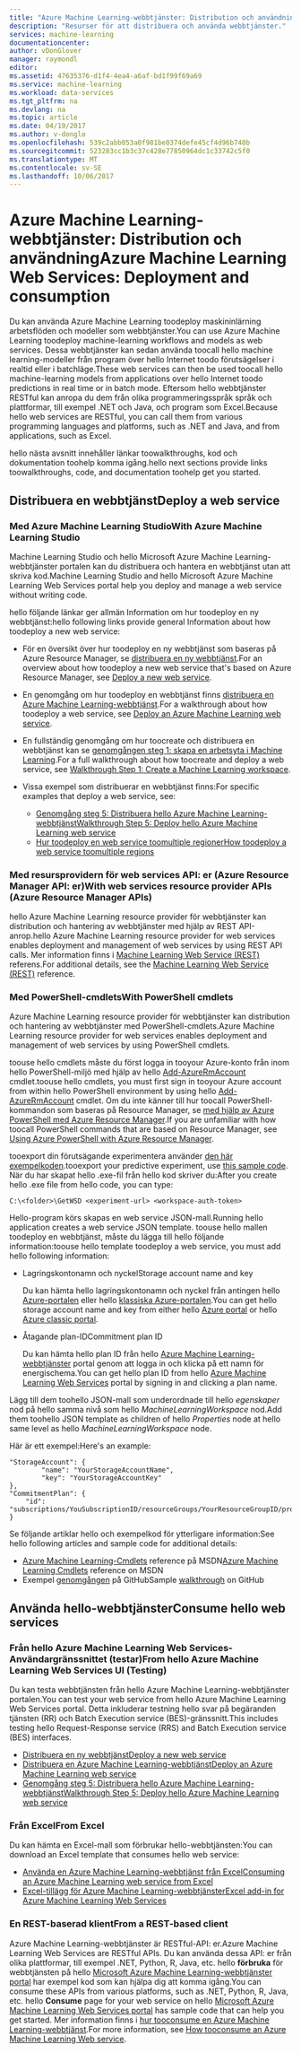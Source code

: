 ```yaml
---
title: "Azure Machine Learning-webbtjänster: Distribution och användning | Microsoft Docs"
description: "Resurser för att distribuera och använda webbtjänster."
services: machine-learning
documentationcenter: 
author: vDonGlover
manager: raymondl
editor: 
ms.assetid: 47635376-d1f4-4ea4-a6af-bd1f99f69a69
ms.service: machine-learning
ms.workload: data-services
ms.tgt_pltfrm: na
ms.devlang: na
ms.topic: article
ms.date: 04/19/2017
ms.author: v-donglo
ms.openlocfilehash: 539c2abb053a0f981be0374defe45cf4d96b740b
ms.sourcegitcommit: 523283cc1b3c37c428e77850964dc1c33742c5f0
ms.translationtype: MT
ms.contentlocale: sv-SE
ms.lasthandoff: 10/06/2017
---
```

# <a name="azure-machine-learning-web-services-deployment-and-consumption"></a><span data-ttu-id="e3216-103">Azure Machine Learning-webbtjänster: Distribution och användning</span><span class="sxs-lookup"><span data-stu-id="e3216-103">Azure Machine Learning Web Services: Deployment and consumption</span></span>
<span data-ttu-id="e3216-104">Du kan använda Azure Machine Learning toodeploy maskininlärning arbetsflöden och modeller som webbtjänster.</span><span class="sxs-lookup"><span data-stu-id="e3216-104">You can use Azure Machine Learning toodeploy machine-learning workflows and models as web services.</span></span> <span data-ttu-id="e3216-105">Dessa webbtjänster kan sedan använda toocall hello machine learning-modeller från program över hello Internet toodo förutsägelser i realtid eller i batchläge.</span><span class="sxs-lookup"><span data-stu-id="e3216-105">These web services can then be used toocall hello machine-learning models from applications over hello Internet toodo predictions in real time or in batch mode.</span></span> <span data-ttu-id="e3216-106">Eftersom hello webbtjänster RESTful kan anropa du dem från olika programmeringsspråk språk och plattformar, till exempel .NET och Java, och program som Excel.</span><span class="sxs-lookup"><span data-stu-id="e3216-106">Because hello web services are RESTful, you can call them from various programming languages and platforms, such as .NET and Java, and from applications, such as Excel.</span></span>

<span data-ttu-id="e3216-107">hello nästa avsnitt innehåller länkar toowalkthroughs, kod och dokumentation toohelp komma igång.</span><span class="sxs-lookup"><span data-stu-id="e3216-107">hello next sections provide links toowalkthroughs, code, and documentation toohelp get you started.</span></span>

## <a name="deploy-a-web-service"></a><span data-ttu-id="e3216-108">Distribuera en webbtjänst</span><span class="sxs-lookup"><span data-stu-id="e3216-108">Deploy a web service</span></span>
### <a name="with-azure-machine-learning-studio"></a><span data-ttu-id="e3216-109">Med Azure Machine Learning Studio</span><span class="sxs-lookup"><span data-stu-id="e3216-109">With Azure Machine Learning Studio</span></span>
<span data-ttu-id="e3216-110">Machine Learning Studio och hello Microsoft Azure Machine Learning-webbtjänster portalen kan du distribuera och hantera en webbtjänst utan att skriva kod.</span><span class="sxs-lookup"><span data-stu-id="e3216-110">Machine Learning Studio and hello Microsoft Azure Machine Learning Web Services portal help you deploy and manage a web service without writing code.</span></span>

<span data-ttu-id="e3216-111">hello följande länkar ger allmän Information om hur toodeploy en ny webbtjänst:</span><span class="sxs-lookup"><span data-stu-id="e3216-111">hello following links provide general Information about how toodeploy a new web service:</span></span>

* <span data-ttu-id="e3216-112">För en översikt över hur toodeploy en ny webbtjänst som baseras på Azure Resource Manager, se [distribuera en ny webbtjänst](machine-learning-webservice-deploy-a-web-service.md).</span><span class="sxs-lookup"><span data-stu-id="e3216-112">For an overview about how toodeploy a new web service that's based on Azure Resource Manager, see [Deploy a new web service](machine-learning-webservice-deploy-a-web-service.md).</span></span>
* <span data-ttu-id="e3216-113">En genomgång om hur toodeploy en webbtjänst finns [distribuera en Azure Machine Learning-webbtjänst](machine-learning-publish-a-machine-learning-web-service.md).</span><span class="sxs-lookup"><span data-stu-id="e3216-113">For a walkthrough about how toodeploy a web service, see [Deploy an Azure Machine Learning web service](machine-learning-publish-a-machine-learning-web-service.md).</span></span>
* <span data-ttu-id="e3216-114">En fullständig genomgång om hur toocreate och distribuera en webbtjänst kan se [genomgången steg 1: skapa en arbetsyta i Machine Learning](machine-learning-walkthrough-1-create-ml-workspace.md).</span><span class="sxs-lookup"><span data-stu-id="e3216-114">For a full walkthrough about how toocreate and deploy a web service, see [Walkthrough Step 1: Create a Machine Learning workspace](machine-learning-walkthrough-1-create-ml-workspace.md).</span></span>
* <span data-ttu-id="e3216-115">Vissa exempel som distribuerar en webbtjänst finns:</span><span class="sxs-lookup"><span data-stu-id="e3216-115">For specific examples that deploy a web service, see:</span></span>

  * [<span data-ttu-id="e3216-116">Genomgång steg 5: Distribuera hello Azure Machine Learning-webbtjänst</span><span class="sxs-lookup"><span data-stu-id="e3216-116">Walkthrough Step 5: Deploy hello Azure Machine Learning web service</span></span>](machine-learning-walkthrough-5-publish-web-service.md)
  * [<span data-ttu-id="e3216-117">Hur toodeploy en web service toomultiple regioner</span><span class="sxs-lookup"><span data-stu-id="e3216-117">How toodeploy a web service toomultiple regions</span></span>](machine-learning-how-to-deploy-to-multiple-regions.md)

### <a name="with-web-services-resource-provider-apis-azure-resource-manager-apis"></a><span data-ttu-id="e3216-118">Med resursprovidern för web services API: er (Azure Resource Manager API: er)</span><span class="sxs-lookup"><span data-stu-id="e3216-118">With web services resource provider APIs (Azure Resource Manager APIs)</span></span>
<span data-ttu-id="e3216-119">hello Azure Machine Learning resource provider för webbtjänster kan distribution och hantering av webbtjänster med hjälp av REST API-anrop.</span><span class="sxs-lookup"><span data-stu-id="e3216-119">hello Azure Machine Learning resource provider for web services enables deployment and management of web services by using REST API calls.</span></span> <span data-ttu-id="e3216-120">Mer information finns i [Machine Learning Web Service (REST)](/rest/api/machinelearning/index) referens.</span><span class="sxs-lookup"><span data-stu-id="e3216-120">For additional details, see the [Machine Learning Web Service (REST)](/rest/api/machinelearning/index) reference.</span></span>

<!-- [Machine Learning Web Service (REST)](https://msdn.microsoft.com/library/azure/mt767538.aspx) reference. -->


### <a name="with-powershell-cmdlets"></a><span data-ttu-id="e3216-121">Med PowerShell-cmdlets</span><span class="sxs-lookup"><span data-stu-id="e3216-121">With PowerShell cmdlets</span></span>
<span data-ttu-id="e3216-122">Azure Machine Learning resource provider för webbtjänster kan distribution och hantering av webbtjänster med PowerShell-cmdlets.</span><span class="sxs-lookup"><span data-stu-id="e3216-122">Azure Machine Learning resource provider for web services enables deployment and management of web services by using PowerShell cmdlets.</span></span>

<span data-ttu-id="e3216-123">toouse hello cmdlets måste du först logga in tooyour Azure-konto från inom hello PowerShell-miljö med hjälp av hello [Add-AzureRmAccount](https://msdn.microsoft.com/library/mt619267.aspx) cmdlet.</span><span class="sxs-lookup"><span data-stu-id="e3216-123">toouse hello cmdlets, you must first sign in tooyour Azure account from within hello PowerShell environment by using hello [Add-AzureRmAccount](https://msdn.microsoft.com/library/mt619267.aspx) cmdlet.</span></span> <span data-ttu-id="e3216-124">Om du inte känner till hur toocall PowerShell-kommandon som baseras på Resource Manager, se [med hjälp av Azure PowerShell med Azure Resource Manager](../azure-resource-manager/powershell-azure-resource-manager.md#log-in-to-your-azure-account).</span><span class="sxs-lookup"><span data-stu-id="e3216-124">If you are unfamiliar with how toocall PowerShell commands that are based on Resource Manager, see [Using Azure PowerShell with Azure Resource Manager](../azure-resource-manager/powershell-azure-resource-manager.md#log-in-to-your-azure-account).</span></span>

<span data-ttu-id="e3216-125">tooexport din förutsägande experimentera använder [den här exempelkoden](https://github.com/ritwik20/AzureML-WebServices).</span><span class="sxs-lookup"><span data-stu-id="e3216-125">tooexport your predictive experiment, use [this sample code](https://github.com/ritwik20/AzureML-WebServices).</span></span> <span data-ttu-id="e3216-126">När du har skapat hello .exe-fil från hello kod skriver du:</span><span class="sxs-lookup"><span data-stu-id="e3216-126">After you create hello .exe file from hello code, you can type:</span></span>

    C:\<folder>\GetWSD <experiment-url> <workspace-auth-token>

<span data-ttu-id="e3216-127">Hello-program körs skapas en web service JSON-mall.</span><span class="sxs-lookup"><span data-stu-id="e3216-127">Running hello application creates a web service JSON template.</span></span> <span data-ttu-id="e3216-128">toouse hello mallen toodeploy en webbtjänst, måste du lägga till hello följande information:</span><span class="sxs-lookup"><span data-stu-id="e3216-128">toouse hello template toodeploy a web service, you must add hello following information:</span></span>

* <span data-ttu-id="e3216-129">Lagringskontonamn och nyckel</span><span class="sxs-lookup"><span data-stu-id="e3216-129">Storage account name and key</span></span>

    <span data-ttu-id="e3216-130">Du kan hämta hello lagringskontonamn och nyckel från antingen hello [Azure-portalen](https://portal.azure.com/) eller hello [klassiska Azure-portalen](http://manage.windowsazure.com/).</span><span class="sxs-lookup"><span data-stu-id="e3216-130">You can get hello storage account name and key from either hello [Azure portal](https://portal.azure.com/) or hello [Azure classic portal](http://manage.windowsazure.com/).</span></span>
* <span data-ttu-id="e3216-131">Åtagande plan-ID</span><span class="sxs-lookup"><span data-stu-id="e3216-131">Commitment plan ID</span></span>

    <span data-ttu-id="e3216-132">Du kan hämta hello plan ID från hello [Azure Machine Learning-webbtjänster](https://services.azureml.net) portal genom att logga in och klicka på ett namn för energischema.</span><span class="sxs-lookup"><span data-stu-id="e3216-132">You can get hello plan ID from hello [Azure Machine Learning Web Services](https://services.azureml.net) portal by signing in and clicking a plan name.</span></span>

<span data-ttu-id="e3216-133">Lägg till dem toohello JSON-mall som underordnade till hello *egenskaper* nod på hello samma nivå som hello *MachineLearningWorkspace* nod.</span><span class="sxs-lookup"><span data-stu-id="e3216-133">Add them toohello JSON template as children of hello *Properties* node at hello same level as hello *MachineLearningWorkspace* node.</span></span>

<span data-ttu-id="e3216-134">Här är ett exempel:</span><span class="sxs-lookup"><span data-stu-id="e3216-134">Here's an example:</span></span>

    "StorageAccount": {
            "name": "YourStorageAccountName",
            "key": "YourStorageAccountKey"
    },
    "CommitmentPlan": {
        "id": "subscriptions/YouSubscriptionID/resourceGroups/YourResourceGroupID/providers/Microsoft.MachineLearning/commitmentPlans/YourPlanName"
    }

<span data-ttu-id="e3216-135">Se följande artiklar hello och exempelkod för ytterligare information:</span><span class="sxs-lookup"><span data-stu-id="e3216-135">See hello following articles and sample code for additional details:</span></span>

* <span data-ttu-id="e3216-136">[Azure Machine Learning-Cmdlets](https://msdn.microsoft.com/library/azure/mt767952.aspx) reference på MSDN</span><span class="sxs-lookup"><span data-stu-id="e3216-136">[Azure Machine Learning Cmdlets](https://msdn.microsoft.com/library/azure/mt767952.aspx) reference on MSDN</span></span>
* <span data-ttu-id="e3216-137">Exempel [genomgången](https://github.com/raymondlaghaeian/azureml-webservices-arm-powershell/blob/master/sample-commands.txt) på GitHub</span><span class="sxs-lookup"><span data-stu-id="e3216-137">Sample [walkthrough](https://github.com/raymondlaghaeian/azureml-webservices-arm-powershell/blob/master/sample-commands.txt) on GitHub</span></span>

## <a name="consume-hello-web-services"></a><span data-ttu-id="e3216-138">Använda hello-webbtjänster</span><span class="sxs-lookup"><span data-stu-id="e3216-138">Consume hello web services</span></span>
### <a name="from-hello-azure-machine-learning-web-services-ui-testing"></a><span data-ttu-id="e3216-139">Från hello Azure Machine Learning Web Services-Användargränssnittet (testar)</span><span class="sxs-lookup"><span data-stu-id="e3216-139">From hello Azure Machine Learning Web Services UI (Testing)</span></span>
<span data-ttu-id="e3216-140">Du kan testa webbtjänsten från hello Azure Machine Learning-webbtjänster portalen.</span><span class="sxs-lookup"><span data-stu-id="e3216-140">You can test your web service from hello Azure Machine Learning Web Services portal.</span></span> <span data-ttu-id="e3216-141">Detta inkluderar testning hello svar på begäranden tjänsten (RR) och Batch Execution service (BES)-gränssnitt.</span><span class="sxs-lookup"><span data-stu-id="e3216-141">This includes testing hello Request-Response service (RRS) and Batch Execution service (BES) interfaces.</span></span>

* [<span data-ttu-id="e3216-142">Distribuera en ny webbtjänst</span><span class="sxs-lookup"><span data-stu-id="e3216-142">Deploy a new web service</span></span>](machine-learning-webservice-deploy-a-web-service.md)
* [<span data-ttu-id="e3216-143">Distribuera en Azure Machine Learning-webbtjänst</span><span class="sxs-lookup"><span data-stu-id="e3216-143">Deploy an Azure Machine Learning web service</span></span>](machine-learning-publish-a-machine-learning-web-service.md)
* [<span data-ttu-id="e3216-144">Genomgång steg 5: Distribuera hello Azure Machine Learning-webbtjänst</span><span class="sxs-lookup"><span data-stu-id="e3216-144">Walkthrough Step 5: Deploy hello Azure Machine Learning web service</span></span>](machine-learning-walkthrough-5-publish-web-service.md)

### <a name="from-excel"></a><span data-ttu-id="e3216-145">Från Excel</span><span class="sxs-lookup"><span data-stu-id="e3216-145">From Excel</span></span>
<span data-ttu-id="e3216-146">Du kan hämta en Excel-mall som förbrukar hello-webbtjänsten:</span><span class="sxs-lookup"><span data-stu-id="e3216-146">You can download an Excel template that consumes hello web service:</span></span>

* [<span data-ttu-id="e3216-147">Använda en Azure Machine Learning-webbtjänst från Excel</span><span class="sxs-lookup"><span data-stu-id="e3216-147">Consuming an Azure Machine Learning web service from Excel</span></span>](machine-learning-consuming-from-excel.md)
* [<span data-ttu-id="e3216-148">Excel-tillägg för Azure Machine Learning-webbtjänster</span><span class="sxs-lookup"><span data-stu-id="e3216-148">Excel add-in for Azure Machine Learning Web Services</span></span>](machine-learning-excel-add-in-for-web-services.md)

### <a name="from-a-rest-based-client"></a><span data-ttu-id="e3216-149">En REST-baserad klient</span><span class="sxs-lookup"><span data-stu-id="e3216-149">From a REST-based client</span></span>
<span data-ttu-id="e3216-150">Azure Machine Learning-webbtjänster är RESTful-API: er.</span><span class="sxs-lookup"><span data-stu-id="e3216-150">Azure Machine Learning Web Services are RESTful APIs.</span></span> <span data-ttu-id="e3216-151">Du kan använda dessa API: er från olika plattformar, till exempel .NET, Python, R, Java, etc. hello **förbruka** för webbtjänsten på hello [Microsoft Azure Machine Learning-webbtjänster portal](https://services.azureml.net) har exempel kod som kan hjälpa dig att komma igång.</span><span class="sxs-lookup"><span data-stu-id="e3216-151">You can consume these APIs from various platforms, such as .NET, Python, R, Java, etc. hello **Consume** page for your web service on hello [Microsoft Azure Machine Learning Web Services portal](https://services.azureml.net) has sample code that can help you get started.</span></span> <span data-ttu-id="e3216-152">Mer information finns i [hur tooconsume en Azure Machine Learning-webbtjänst](machine-learning-consume-web-services.md).</span><span class="sxs-lookup"><span data-stu-id="e3216-152">For more information, see [How tooconsume an Azure Machine Learning Web service](machine-learning-consume-web-services.md).</span></span>
